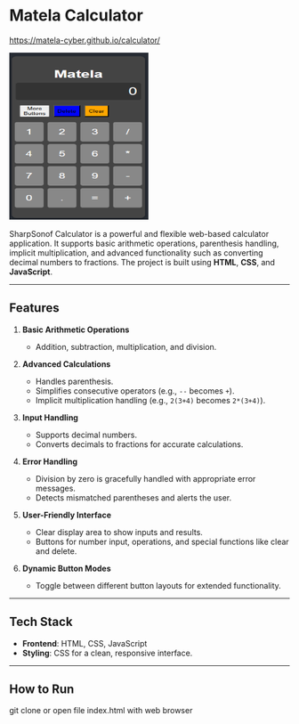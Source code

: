 # Matela Calculator
https://matela-cyber.github.io/calculator/

<img src="gcal.png" alt="https://matela-cyber.github.io/calculator/" width="250" height="300">


SharpSonof Calculator is a powerful and flexible web-based calculator application. It supports basic arithmetic operations, parenthesis handling, implicit multiplication, and advanced functionality such as converting decimal numbers to fractions. The project is built using **HTML**, **CSS**, and **JavaScript**.

---

## Features

1. **Basic Arithmetic Operations**
   - Addition, subtraction, multiplication, and division.

2. **Advanced Calculations**
   - Handles parenthesis.
   - Simplifies consecutive operators (e.g., `--` becomes `+`).
   - Implicit multiplication handling (e.g., `2(3+4)` becomes `2*(3+4)`).

3. **Input Handling**
   - Supports decimal numbers.
   - Converts decimals to fractions for accurate calculations.

4. **Error Handling**
   - Division by zero is gracefully handled with appropriate error messages.
   - Detects mismatched parentheses and alerts the user.

5. **User-Friendly Interface**
   - Clear display area to show inputs and results.
   - Buttons for number input, operations, and special functions like clear and delete.

6. **Dynamic Button Modes**
   - Toggle between different button layouts for extended functionality.

---

## Tech Stack

- **Frontend**: HTML, CSS, JavaScript
- **Styling**: CSS for a clean, responsive interface.

---

## How to Run

   git clone or open file index.html with web browser
